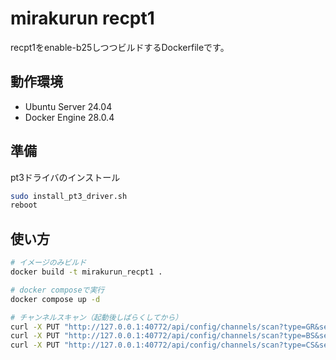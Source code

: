 # mirakurun recpt1

recpt1をenable-b25しつつビルドするDockerfileです。

## 動作環境

* Ubuntu Server 24.04
* Docker Engine 28.0.4

## 準備

pt3ドライバのインストール

```bash
sudo install_pt3_driver.sh
reboot
```

## 使い方

```bash
# イメージのみビルド
docker build -t mirakurun_recpt1 .

# docker composeで実行
docker compose up -d

# チャンネルスキャン（起動後しばらくしてから）
curl -X PUT "http://127.0.0.1:40772/api/config/channels/scan?type=GR&setDisabledOnAdd=false&refresh=true"
curl -X PUT "http://127.0.0.1:40772/api/config/channels/scan?type=BS&setDisabledOnAdd=false&refresh=true"
curl -X PUT "http://127.0.0.1:40772/api/config/channels/scan?type=CS&setDisabledOnAdd=false&refresh=true"
```
